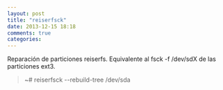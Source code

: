 ```yaml
---
layout: post
title: "reiserfsck"
date: 2013-12-15 18:18
comments: true
categories: 
---
```

Reparación de particiones reiserfs. Equivalente al fsck -f /dev/sdX de las particiones ext3.

>~# reiserfsck --rebuild-tree /dev/sda

